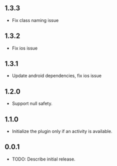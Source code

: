 ## 1.3.3

* Fix class naming issue

## 1.3.2

* Fix ios issue

## 1.3.1

* Update android dependencies, fix ios issue

## 1.2.0

* Support null safety.

## 1.1.0

* Initialize the plugin only if an activity is available.

## 0.0.1

* TODO: Describe initial release.

